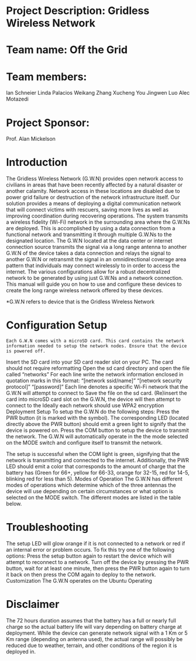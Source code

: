 
# Project Description: Gridless Wireless Network

# Team name: Off the Grid 

# Team members:
Ian Schneier
Linda Palacios
Weikang Zhang
Xucheng You
Jingwen Luo
Alec Motazedi


# Project Sponsor:
 Prof. Alan Mickelson 


# Introduction
The Gridless Wireless Network (G.W.N) provides open network access to civilians in areas that have been recently affected by a natural disaster or another calamity. Network access in these locations are disabled due to power grid failure or destruction of the network infrastructure itself. Our solution provides a means of deploying a digital communication network that will connect victims with rescuers, saving more lives as well as improving coordination during recovering operations.
The system transmits a wireless fidelity (Wi-Fi) network in the surrounding area where the G.W.Ns are deployed. This is accomplished by using a data connection from a functional network and transmitting it through multiple G.W.Ns to the designated location. The G.W.N located at the data center or internet connection source transmits the signal via a long range antenna to another G.W.N of the device takes a data connection and relays the signal to another G.W.N or retransmit the signal in an omnidirectional coverage area pattern that individuals may connect wirelessly to in order to access the internet. The various configurations allow for a robust decentralized network to be generated by using just G.W.Ns and a network connection.
This manual will guide you on how to use and configure these devices to create the long range wireless network offered by these devices.


*G.W.N refers to device that is the Gridless Wireless Network
# Configuration Setup
	Each G.W.N comes with a microSD card. This card contains the network information needed to setup the network nodes. Ensure that the device is powered off.
Insert the SD card into your SD card reader slot on your PC. The card should not require reformatting
Open the sd card directory and open the file called “networks”
For each line write the network information enclosed in quotation marks in this format:
 “[network ssid/name]” “[network security protocol]” “[password]”
Each line denotes a specific Wi-Fi network that the G.W.N will attempt to connect to
Save the file on the sd card.
(Re)insert the card into microSD card slot on the G.W.N, the device will then attempt to connect to the
Ideally each network should use WPA2 encryption
Deployment Setup
To setup the G.W.N do the following steps:
Press the PWR button (it is marked with the  symbol). The corresponding LED (located directly above the PWR button) should emit a green light to signify that the device is powered on.
Press the COM button to setup the device to transmit the network. The G.W.N will automatically operate in the the mode selected on the MODE switch and configure itself to transmit the network.

The setup is successful when the COM light is green, signifying that the network is transmitting and connected to the internet. Additionally, the PWR LED should emit a color that corresponds to the amount of charge that the battery has (Green for 66+, yellow for 66-33, orange for 32-15, red for 14-5, blinking red for less than 5).
Modes of Operation
The G.W.N has different modes of operations which determine which of the three antennas the device will use depending on certain circumstances or what option is selected on the MODE switch. The different modes are listed in the table below.
 


# Troubleshooting 
The setup LED will glow orange if it is not connected to a network or red if an internal error or problem occurs. To fix this try one of the following options:
Press the setup button again to restart the device which will attempt to reconnect to a network.
Turn off the device by pressing the PWR button, wait for at least one minute, then press the PWR button again to turn it back on then press the COM again to deploy to the network. 
Customization
The G.W.N operates on the Ubuntu Operating 

# Disclaimer
The 72 hours duration assumes that the battery has a full or nearly full charge so the actual battery life will vary depending on battery charge at deployment.
While the device can generate network signal with a 1 Km or 5 Km range (depending on antenna used), the actual range will possibly be reduced due to weather, terrain, and other conditions of the region it is deployed in.
